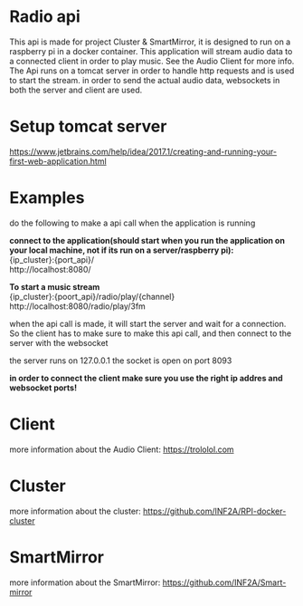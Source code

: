 # Radio api
This api is made for project Cluster & SmartMirror, it is designed to run on a raspberry pi in a docker container. 
This application will stream audio data to a connected client in order to play music. See the Audio Client for more info.
The Api runs on a tomcat server in order to handle http requests and is used to start the stream. 
in order to send the actual audio data, websockets in both the server and client are used.

# Setup tomcat server

https://www.jetbrains.com/help/idea/2017.1/creating-and-running-your-first-web-application.html

# Examples

do the following to make a api call when the application is running

<b>connect to the application(should start when you run the application on your local machine, not if its run on a server/raspberry pi):</b><br>
{ip_cluster}:{port_api}/<br>
http://localhost:8080/<br>

<b>To start a music stream</b><br> 
{ip_cluster}:{poort_api}/radio/play/{channel} <br>
http://localhost:8080/radio/play/3fm<br>

when the api call is made, it will start the server and wait for a connection. 
So the client has to make sure to make this api call, and then connect to the server with the websocket

the server runs on 127.0.0.1
the socket is open on port 8093

<b>in order to connect the client make sure you use the right ip addres and websocket ports!</b>

# Client

more information about the Audio Client: https://trololol.com

# Cluster

more information about the cluster: https://github.com/INF2A/RPI-docker-cluster

# SmartMirror

more information about the SmartMirror: https://github.com/INF2A/Smart-mirror
